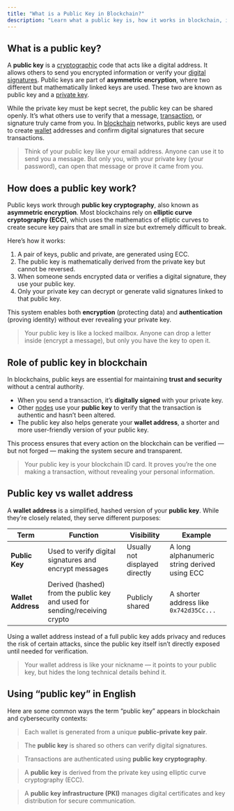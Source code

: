 ```yaml
---
title: "What is a Public Key in Blockchain?"
description: "Learn what a public key is, how it works in blockchain, its role in securing transactions, and how it differs from a wallet address."
---
```


## What is a public key?

A **public key** is a [cryptographic](https://fluentdev.vercel.app/glossary/cryptography) code that acts like a digital address. It allows others to send you encrypted information or verify your [digital signatures](https://fluentdev.vercel.app/glossary/signature). Public keys are part of **asymmetric encryption**, where two different but mathematically linked keys are used. These two are known as  public key and a [private key](https://fluentdev.vercel.app/glossary/private-key).  

While the private key must be kept secret, the public key can be shared openly. It’s what others use to verify that a message, [transaction](https://fluentdev.vercel.app/glossary/transaction), or signature truly came from you. In [blockchain](https://fluentdev.vercel.app/glossary/blockchain) networks, public keys are used to create [wallet](https://fluentdev.vercel.app/glossary/wallet) addresses and confirm digital signatures that secure transactions.

> Think of your public key like your email address. Anyone can use it to send you a message. But only you, with your private key (your password), can open that message or prove it came from you.

## How does a public key work?

Public keys work through **public key cryptography**, also known as **asymmetric encryption**. Most blockchains rely on **elliptic curve cryptography (ECC)**, which uses the mathematics of elliptic curves to create secure key pairs that are small in size but extremely difficult to break.

Here’s how it works:

1. A pair of keys, public and private, are generated using ECC.  
2. The public key is mathematically derived from the private key but cannot be reversed.  
3. When someone sends encrypted data or verifies a digital signature, they use your public key.  
4. Only your private key can decrypt or generate valid signatures linked to that public key.

This system enables both **encryption** (protecting data) and **authentication** (proving identity) without ever revealing your private key.

> Your public key is like a locked mailbox. Anyone can drop a letter inside (encrypt a message), but only you have the key to open it.

## Role of public key in blockchain

In blockchains, public keys are essential for maintaining **trust and security** without a central authority. 

- When you send a transaction, it’s **digitally signed** with your private key.  
- Other [nodes](https://fluentdev.vercel.app/glossary/nodes) use your **public key** to verify that the transaction is authentic and hasn’t been altered.  
- The public key also helps generate your **wallet address**, a shorter and more user-friendly version of your public key.  

This process ensures that every action on the blockchain can be verified — but not forged — making the system secure and transparent.

> Your public key is your blockchain ID card. It proves you’re the one making a transaction, without revealing your personal information.

## Public key vs wallet address

A **wallet address** is a simplified, hashed version of your **public key**. While they’re closely related, they serve different purposes:  

| Term               | Function                                                                   | Visibility                     | Example                                      |
| ------------------ | -------------------------------------------------------------------------- | ------------------------------ | -------------------------------------------- |
| **Public Key**     | Used to verify digital signatures and encrypt messages                     | Usually not displayed directly | A long alphanumeric string derived using ECC |
| **Wallet Address** | Derived (hashed) from the public key and used for sending/receiving crypto | Publicly shared                | A shorter address like `0x742d35Cc...`       |

Using a wallet address instead of a full public key adds privacy and reduces the risk of certain attacks, since the public key itself isn’t directly exposed until needed for verification.

> Your wallet address is like your nickname — it points to your public key, but hides the long technical details behind it.

## Using “public key” in English

Here are some common ways the term “public key” appears in blockchain and cybersecurity contexts:

> Each wallet is generated from a unique **public-private key pair**.  

> The **public key** is shared so others can verify digital signatures. 
 
> Transactions are authenticated using **public key cryptography**. 

> A **public key** is derived from the private key using elliptic curve cryptography (ECC). 

> A **public key infrastructure (PKI)** manages digital certificates and key distribution for secure communication.


